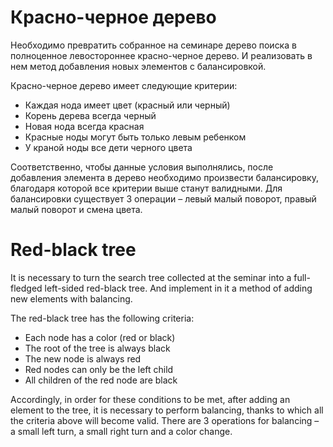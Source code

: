 # Красно-черное дерево
Необходимо превратить собранное на семинаре дерево поиска в полноценное левостороннее красно-черное дерево. И реализовать в нем метод добавления новых элементов с балансировкой.

Красно-черное дерево имеет следующие критерии:
* Каждая нода имеет цвет (красный или черный)
* Корень дерева всегда черный
* Новая нода всегда красная
* Красные ноды могут быть только левым ребенком
* У краной ноды все дети черного цвета

Соответственно, чтобы данные условия выполнялись, после добавления элемента в дерево необходимо произвести балансировку, благодаря которой все критерии выше станут валидными. Для балансировки существует 3 операции – левый малый поворот, правый малый поворот и смена цвета.

# Red-black tree
It is necessary to turn the search tree collected at the seminar into a full-fledged left-sided red-black tree. And implement in it a method of adding new elements with balancing.

The red-black tree has the following criteria:
* Each node has a color (red or black)
* The root of the tree is always black
* The new node is always red
* Red nodes can only be the left child
* All children of the red node are black

Accordingly, in order for these conditions to be met, after adding an element to the tree, it is necessary to perform balancing, thanks to which all the criteria above will become valid. There are 3 operations for balancing – a small left turn, a small right turn and a color change.